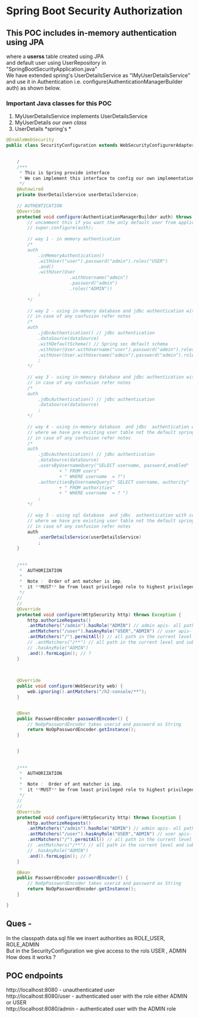 # Spring Boot Security Authorization

## This POC includes in-memory authentication using JPA <br>
where a **userss** table created using JPA <br />
and default user using UserRepository in "SpringBootSecurityApplication.java" <br/>
We have extended spring's UserDetailsService as "IMyUserDetailsService" and use it in Authentication i.e. configure(AuthenticationManagerBuilder auth) as shown below.<br />

### Important Java classes for this POC
1. MyUserDetailsService implements UserDetailsService
2. MyUserDetails *our own class*
3. UserDetails *spring's *

```java
@EnableWebSecurity
public class SecurityConfiguration extends WebSecurityConfigurerAdapter {
	

	/
	/***
	 * This is Spring provide interface
	 * We can implement this interface to config our own implementation
	 */
	@Autowired
	private UserDetailsService userDetailsService;
	
	// AUTHENTICATION
	@Override
	protected void configure(AuthenticationManagerBuilder auth) throws Exception {
		// uncomment this if you want the only default user from application.properties file
		// super.configure(auth);
		
		// way 1 - in memory authentication
		/*
		auth
			.inMemoryAuthentication()
			.withUser("user").password("admin").roles("USER")
			.and()
			.withUser(User
						.withUsername("admin")
						.password("admin")
						.roles("ADMIN"))
			;
		*/
		
		// way 2 - using in-memory database and jdbc authentication with default schema and hard coded users
		// in case of any confusion refer notes
		/*
		auth
			.jdbcAuthentication() // jdbc authentication
			.dataSource(dataSource)
			.withDefaultSchema() // Spring sec default schema 
			.withUser(User.withUsername("user").password("admin").roles("USER")) // record 1 in default spring schema
			.withUser(User.withUsername("admin").password("admin").roles("ADMIN")) // record 2 in default spring schema
			;
		*/
		
		// way 3 - using in-memory database and jdbc authentication with configured schema(schema.sql) and configured users(data.sql)
		// in case of any confusion refer notes
		/*
		auth
			.jdbcAuthentication() // jdbc authentication
			.dataSource(dataSource)
			;
		*/
		
		// way 4 - using in-memory database  and jdbc  authentication with configured schema(schema.sql) and configured users(data.sql)
		// where we have pre existing user table not the default spring sec table
		// in case of any confusion refer notes
		/*
		auth
			.jdbcAuthentication() // jdbc authentication
			.dataSource(dataSource)
			.usersByUsernameQuery("SELECT username, password,enabled"
					+ " FROM users"
					+ " WHERE username  = ?")
			.authoritiesByUsernameQuery(" SELECT username, authority"
					+ " FROM authorities"
					+ " WHERE username  = ? ")
			;
		*/
		
		// way 5 - using sql database  and jdbc  authentication with configured schema(schema.sql) and configured users(data.sql)
		// where we have pre existing user table not the default spring sec table
		// in case of any confusion refer notes
		auth
			.userDetailsService(userDetailsService)
			;
	}
	
	
	/***
	 *  AUTHORIZATION
	 *  
	 *  Note :  Order of ant matcher is imp, 
	 *  it **MUST** be from least privileged role to highest privileged role 
	 */
	// 
	// 
	@Override
	protected void configure(HttpSecurity http) throws Exception {
		http.authorizeRequests()
		.antMatchers("/admin").hasRole("ADMIN") // admin apis- all path in the current level for ADMIN role user
		.antMatchers("/user").hasAnyRole("USER","ADMIN") // user apis- all path in the current level for USER and ADMIN role user
		.antMatchers("/").permitAll() // all path in the current level of any role
		// .antMatchers("/**") // all path in the current level and sub path
		// .hasAnyRole("ADMIN")
		.and().formLogin(); // ?
	}
	
	

	@Override
	public void configure(WebSecurity web) {
		web.ignoring().antMatchers("/h2-console/**");
	}


	@Bean
	public PasswordEncoder passwordEncoder() {
		// NoOpPasswordEncoder takes userid and password as String
		return NoOpPasswordEncoder.getInstance();
	}


	}
	
	
	/***
	 *  AUTHORIZATION
	 *  
	 *  Note :  Order of ant matcher is imp, 
	 *  it **MUST** be from least privileged role to highest privileged role 
	 */
	// 
	// 
	@Override
	protected void configure(HttpSecurity http) throws Exception {
		http.authorizeRequests()
		.antMatchers("/admin").hasRole("ADMIN") // admin apis- all path in the current level for ADMIN role user
		.antMatchers("/user").hasAnyRole("USER","ADMIN") // user apis- all path in the current level for USER and ADMIN role user
		.antMatchers("/").permitAll() // all path in the current level of any role
		// .antMatchers("/**") // all path in the current level and sub path
		// .hasAnyRole("ADMIN")
		.and().formLogin(); // ?
	}

	@Bean
	public PasswordEncoder passwordEncoder() {
		// NoOpPasswordEncoder takes userid and password as String
		return NoOpPasswordEncoder.getInstance();
	}

}

```

## Ques - 
In the classpath data.sql file we insert authorities as ROLE_USER, ROLE_ADMIN <br />
But in the SecurityConfiguration we give access to the rols USER , ADMIN <by />
How does it works ?

## POC endpoints
http://localhost:8080 - unauthenticated user<br />
http://localhost:8080/user - authenticated user with the role either ADMIN or USER <br />
http://localhost:8080/admin - authenticated user with the ADMIN role <br />
